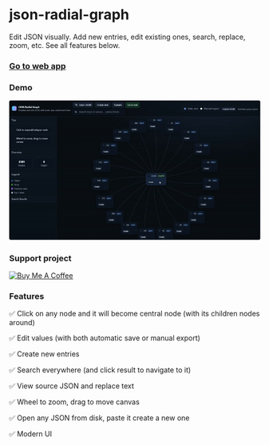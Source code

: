 # json-radial-graph
Edit JSON visually. Add new entries, edit existing ones, search, replace, zoom, etc. See all features below.

### <a href="https://angeldgm.github.io/json-radial-graph/">Go to web app</a>

### Demo
![json-radial-graph](json_radial_graph.gif)

### Support project
<a href="https://www.buymeacoffee.com/gabaldon" target="_blank"><img src="https://cdn.buymeacoffee.com/buttons/v2/default-yellow.png" alt="Buy Me A Coffee" style="height: 60px !important;width: 217px !important;" ></a>

### Features
✅ Click on any node and it will become central node (with its children nodes around)

✅ Edit values (with both automatic save or manual export)

✅ Create new entries

✅ Search everywhere (and click result to navigate to it)

✅ View source JSON and replace text

✅ Wheel to zoom, drag to move canvas

✅ Open any JSON from disk, paste it create a new one

✅ Modern UI

